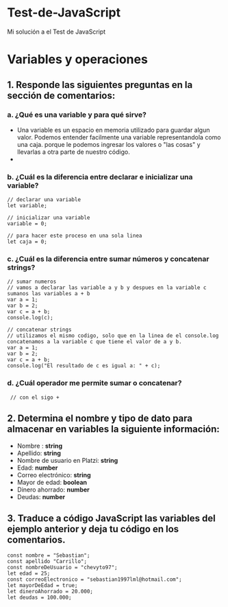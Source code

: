# Test-de-JavaScript
Mi solución a el Test de JavaScript

# **Variables y operaciones**

## 1️. Responde las siguientes preguntas en la sección de comentarios:

### a. ¿Qué es una variable y para qué sirve?
- Una variable es un espacio en memoria utilizado para guardar algun valor. Podemos entender facilmente una variable representandola como una caja. porque le podemos ingresar los valores o "las cosas" y llevarlas a otra parte de nuestro código.
- 
### b. ¿Cuál es la diferencia entre declarar e inicializar una variable?

    // declarar una variable
    let variable;
    
    // inicializar una variable
    variable = 0;
    
    // para hacer este proceso en una sola linea
    let caja = 0;

### c. ¿Cuál es la diferencia entre sumar números y concatenar strings?


    // sumar numeros
    // vamos a declarar las variable a y b y despues en la variable c sumanos las variables a + b
    var a = 1;
    var b = 2;
    var c = a + b;
    console.log(c);
    
    // concatenar strings
    // utilizamos el mismo codigo, solo que en la linea de el console.log concatenamos a la variable c que tiene el valor de a y b.
    var a = 1;
    var b = 2;
    var c = a + b;
    console.log("El resultado de c es igual a: " + c);
    
### d. ¿Cuál operador me permite sumar o concatenar?
     // con el sigo +

## 2. Determina el nombre y tipo de dato para almacenar en variables la siguiente información:

- Nombre : **string**
- Apellido: **string**
- Nombre de usuario en Platzi: **string**
- Edad: **number**
- Correo electrónico: **string**
- Mayor de edad: **boolean**
- Dinero ahorrado: **number**
- Deudas: **number**

## 3. Traduce a código JavaScript las variables del ejemplo anterior y deja tu código en los comentarios.



    const nombre = "Sebastian";
    const apellido "Carrillo";
    const nombreDeUsuario = "chevyto97";
    let edad = 25;
    const correoElectronico = "sebastian1997lml@hotmail.com";
    let mayorDeEdad = true;
    let dineroAhorrado = 20.000;
    let deudas = 100.000;
